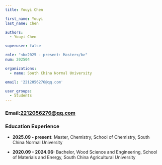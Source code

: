 ```yaml
---
title: Youyi Chen

first_name: Youyi
last_name: Chen

authors:
  - Youyi Chen

superuser: false

role: "<b>2025 - present: Master</b>"
num: 202504

organizations:
  - name: South China Normal University

email: '2212056276@qq.com'

user_groups:
  - Students
---
```

### Email:<2212056276@qq.com>

### Education Experience

- **2025.09 - present:** Master, Chemistry, School of Chemistry, South China Normal University

- **2020.09 - 2024.06:** Bachelor, Wood Science and Engineering, School of Materials and Energy, South China Agricultural University
